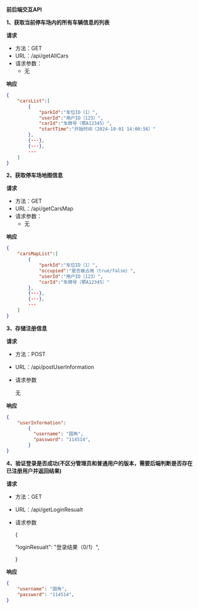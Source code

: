 **前后端交互API**



**1、获取当前停车场内的所有车辆信息的列表**

**请求**

* 方法：GET
* URL：/api/getAllCars
* 请求参数：
  * 无

**响应**

```json
{
	"carsList":[
        {
            "parkId":"车位ID（1）",
            "userId":"用户ID（123）",
            "carId":"车牌号（鄂A12345）",
            "startTime":"开始时间（2024-10-01 14:00:56）"
        },
        {···},
        {···},
        ···
    ]
}
```





**2、获取停车场地图信息**

**请求**

* 方法：GET
* URL：/api/getCarsMap
* 请求参数：
  * 无

**响应**

```json
{
	"carsMapList":[
        {
            "parkId":"车位ID（1）",
            "occupied":"是否被占用（true/false）",
            "userId":"用户ID（123）",
            "carId":"车牌号（鄂A12345）"
        },
        {···},
        {···},
        ···
    ]
}
```



**3、存储注册信息**

**请求**

- 方法：POST

- URL：/api/postUserInformation

- 请求参数

  无

**响应**

```json
{
    "userInformation":
        {
          "username": "圆角",
          "password": "114514",
        }
}
```



**4、验证登录是否成功(不区分管理员和普通用户的版本，需要后端判断是否存在已注册用户并返回结果)**

**请求**

- 方法：GET

- URL：/api/getLoginResualt

- 请求参数

  {
  
  "loginResualt": "登录结果（0/1）",
  
  }

**响应**

```json
{
    "username": "圆角",
	"password": "114514",
}
```





